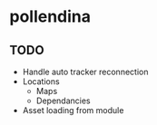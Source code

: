 # pollendina

## TODO

- Handle auto tracker reconnection
- Locations
  - Maps
  - Dependancies
- Asset loading from module

